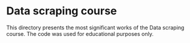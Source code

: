 # Data scraping course
This directory presents the most significant works of the Data scraping course.
The code was used for educational purposes only.
